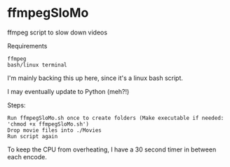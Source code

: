 # ffmpegSloMo
ffmpeg script to slow down videos

Requirements

    ffmpeg
    bash/linux terminal

I'm mainly backing this up here, since it's a linux bash script.

I may eventually update to Python (meh?!)

Steps:

    Run ffmpegSloMo.sh once to create folders (Make executable if needed: 'chmod +x ffmpegSloMo.sh')
    Drop movie files into ./Movies
    Run script again

To keep the CPU from overheating, I have a 30 second timer in between each encode.
